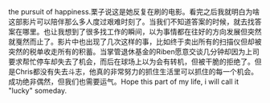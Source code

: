 the pursuit of happiness.栗子说这是她反复在刷的电影。看完之后我就明白为啥这部影片可以陪伴那么多人度过艰难时刻了。当我们不知道答案的时候，就去找答案在哪里。也让我想到了很多找工作的瞬间，以为事情都在往好的方向发展但突然就戛然而止了。影片中也出现了几次这样的事，比如终于卖出所有的扫描仪但却被突然的税单收走所有的积蓄。当掌管退休基金的Riben愿意交谈几分钟却因为上司要求帮忙停车却失去了机会，而后在球场上以为会有转机，但被干脆的拒绝了。但是Chris都没有失去斗志，他真的非常努力的抓住生活里可以抓住的每一个机会。成功绝非偶然，但我们也需要运气。Hope this part of my life, i will call it "lucky" someday.
